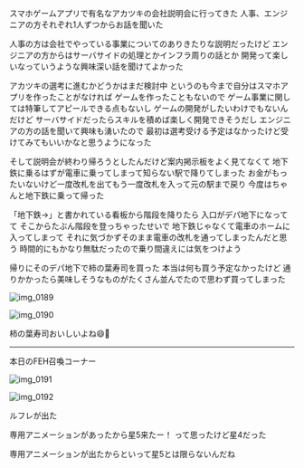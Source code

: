 スマホゲームアプリで有名なアカツキの会社説明会に行ってきた
人事、エンジニアの方それぞれ1人ずつからお話を聞いた

人事の方は会社でやっている事業についてのありきたりな説明だったけど
エンジニアの方からはサーバサイドの処理とかインフラ周りの話とか
開発って楽しいなっていうような興味深い話を聞けてよかった

アカツキの選考に進むかどうかはまだ検討中
というのも今まで自分はスマホアプリを作ったことがなければ
ゲームを作ったこともないので
ゲーム事業に関しては特筆してアピールできる点もないし
ゲームの開発がしたいわけでもないんだけど
サーバサイドだったらスキルを積めば楽しく開発できそうだし
エンジニアの方の話を聞いて興味も湧いたので
最初は選考受ける予定はなかったけど受けてみてもいいかなと思うようになった

そして説明会が終わり帰ろうとしたんだけど案内掲示板をよく見てなくて
地下鉄に乗るはずが電車に乗ってしまって知らない駅で降りてしまった
お金がもったいないけど一度改札を出てもう一度改札を入って元の駅まで戻り
今度はちゃんと地下鉄に乗って帰った

「地下鉄→」と書かれている看板から階段を降りたら
入口がデパ地下になってて
そこからたぶん階段を登っちゃったせいで
地下鉄じゃなくて電車のホームに入ってしまって
それに気づかずそのまま電車の改札を通ってしまったんだと思う
時間的にもかなり無駄だったので乗り間違えには気をつけよう

帰りにそのデパ地下で柿の葉寿司を買った
本当は何も買う予定なかったけど
通りかかったら美味しそうなものがたくさん並んでたので思わず買ってしまった

![img_0189](/images/2017/03/img_0189.jpg)

![img_0190](/images/2017/03/img_0190.jpg)

柿の葉寿司おいしいよね:smile::sushi:

***

本日のFEH召喚コーナー

![img_0191](/images/2017/03/img_0191.png)

![img_0192](/images/2017/03/img_0192.png)

ルフレが出た

専用アニメーションがあったから星5来たー！
って思ったけど星4だった

専用アニメーションが出たからといって星5とは限らないんだね
